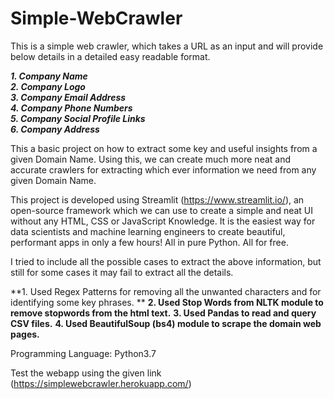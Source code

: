 # Simple-WebCrawler
This is a simple web crawler, which takes a URL as an input and will provide below details in a detailed easy readable format.

***1. Company Name <br />
2. Company Logo <br />
3. Company Email Address <br />
4. Company Phone Numbers <br />
5. Company Social Profile Links <br />
6. Company Address***

This a basic project on how to extract some key and useful insights from a given Domain Name. Using this, we can create much more neat and accurate crawlers for extracting which ever information we need from any given Domain Name.

This project is developed using Streamlit (https://www.streamlit.io/), an open-source framework which we can use to create a simple and neat UI without any HTML, CSS or JavaScript Knowledge. It is the easiest way for data scientists and machine learning engineers to create beautiful, performant apps in only a few hours!  All in pure Python. All for free.

I tried to include all the possible cases to extract the above information, but still for some cases it may fail to extract all the details.


**1. Used Regex Patterns for removing all the unwanted characters and for identifying some key phrases. **
**2. Used Stop Words from NLTK module to remove stopwords from the html text.**
**3. Used Pandas to read and query CSV files.**
**4. Used BeautifulSoup (bs4) module to scrape the domain web pages.**

Programming Language: Python3.7

Test the webapp using the given link (https://simplewebcrawler.herokuapp.com/)
